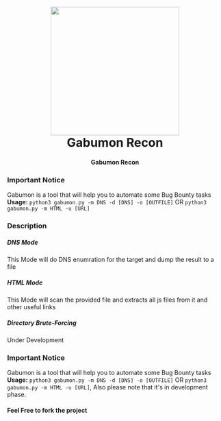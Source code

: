 <h1 align="center">
  <br>
  <img width="300" height="300" src="https://i.pinimg.com/originals/83/02/26/83022659706f6a47826c222d0d665082.jpg">
  <br>
  Gabumon Recon
  <br>
</h1>

<h4 align="center">Gabumon Recon</h4>



### Important Notice
Gabumon is a tool that will help you to automate some Bug Bounty tasks
**Usage:** `python3 gabumon.py -m DNS -d [DNS] -o [OUTFILE]` OR `python3 gabumon.py -m HTML -u [URL]`

### Description
##### DNS Mode
This Mode will do DNS enumration for the target and dump the result to a file 
##### HTML Mode
This Mode will scan the provided file and extracts all js files from it and other useful links
##### Directory Brute-Forcing
Under Development

### Important Notice
Gabumon is a tool that will help you to automate some Bug Bounty tasks
**Usage:** `python3 gabumon.py -m DNS -d [DNS] -o [OUTFILE]` OR `python3 gabumon.py -m HTML -u [URL]`, Also please note that it's in development phase.

#### Feel Free to fork the project 